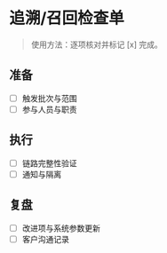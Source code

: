 # 追溯/召回检查单

> 使用方法：逐项核对并标记 [x] 完成。

## 准备

- [ ] 触发批次与范围
- [ ] 参与人员与职责

## 执行

- [ ] 链路完整性验证
- [ ] 通知与隔离

## 复盘

- [ ] 改进项与系统参数更新
- [ ] 客户沟通记录
